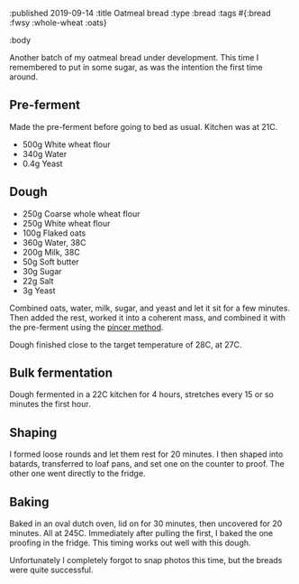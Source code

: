 :published 2019-09-14
:title Oatmeal bread
:type :bread
:tags #{:bread :fwsy :whole-wheat :oats}

:body

Another batch of my oatmeal bread under development. This time I remembered to
put in some sugar, as was the intention the first time around.

## Pre-ferment

Made the pre-ferment before going to bed as usual. Kitchen was at 21C.

- 500g White wheat flour
- 340g Water
- 0.4g Yeast

## Dough

- 250g Coarse whole wheat flour
- 250g White wheat flour
- 100g Flaked oats
- 360g Water, 38C
- 200g Milk, 38C
- 50g Soft butter
- 30g Sugar
- 22g Salt
- 3g Yeast

Combined oats, water, milk, sugar, and yeast and let it sit for a few minutes.
Then added the rest, worked it into a coherent mass, and combined it with the
pre-ferment using the [pincer
method](https://www.youtube.com/watch?v=HoY7CPw0E1s).

Dough finished close to the target temperature of 28C, at 27C.

## Bulk fermentation

Dough fermented in a 22C kitchen for 4 hours, stretches every 15 or so minutes
the first hour.

## Shaping

I formed loose rounds and let them rest for 20 minutes. I then shaped into
batards, transferred to loaf pans, and set one on the counter to proof. The
other one went directly to the fridge.

## Baking

Baked in an oval dutch oven, lid on for 30 minutes, then uncovered for 20 minutes. All
at 245C. Immediately after pulling the first, I baked the one proofing in the
fridge. This timing works out well with this dough.

Unfortunately I completely forgot to snap photos this time, but the breads were
quite successful.
